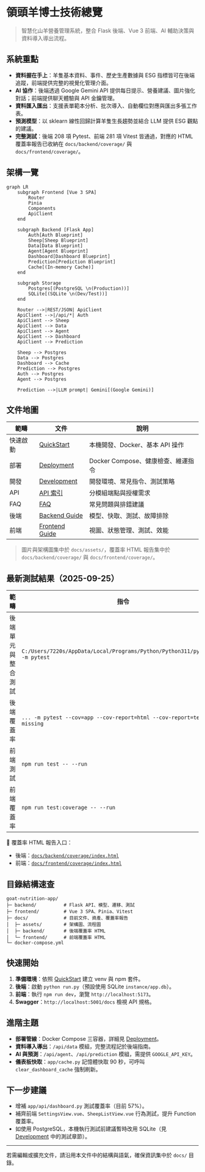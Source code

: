 # 領頭羊博士技術總覽

> 智慧化山羊營養管理系統，整合 Flask 後端、Vue 3 前端、AI 輔助決策與資料導入導出流程。

## 系統重點

- **資料握在手上**：羊隻基本資料、事件、歷史生產數據與 ESG 指標皆可在後端追蹤，前端提供完整的視覺化管理介面。
- **AI 協作**：後端透過 Google Gemini API 提供每日提示、營養建議、圖片強化對話；前端提供聊天體驗與 API 金鑰管理。
- **資料匯入匯出**：支援表單範本分析、批次導入、自動欄位對應與匯出多張工作表。
- **預測模型**：以 sklearn 線性回歸計算羊隻生長趨勢並結合 LLM 提供 ESG 觀點的建議。
- **完整測試**：後端 208 項 Pytest、前端 281 項 Vitest 皆通過，對應的 HTML 覆蓋率報告已收納在 `docs/backend/coverage/` 與 `docs/frontend/coverage/`。

## 架構一覽

```mermaid
graph LR
    subgraph Frontend [Vue 3 SPA]
        Router
        Pinia
        Components
        ApiClient
    end

    subgraph Backend [Flask App]
        Auth[Auth Blueprint]
        Sheep[Sheep Blueprint]
        Data[Data Blueprint]
        Agent[Agent Blueprint]
        Dashboard[Dashboard Blueprint]
        Prediction[Prediction Blueprint]
        Cache[(In-memory Cache)]
    end

    subgraph Storage
        Postgres[(PostgreSQL \n(Production))]
        SQLite[(SQLite \n(Dev/Test))]
    end

    Router -->|REST/JSON| ApiClient
    ApiClient -->|/api/*| Auth
    ApiClient --> Sheep
    ApiClient --> Data
    ApiClient --> Agent
    ApiClient --> Dashboard
    ApiClient --> Prediction

    Sheep --> Postgres
    Data --> Postgres
    Dashboard --> Cache
    Prediction --> Postgres
    Auth --> Postgres
    Agent --> Postgres

    Prediction -->|LLM prompt| Gemini[(Google Gemini)]
```

## 文件地圖

| 範疇 | 文件 | 說明 |
|------|------|------|
| 快速啟動 | [QuickStart](./QuickStart.md) | 本機開發、Docker、基本 API 操作 |
| 部署 | [Deployment](./Deployment.md) | Docker Compose、健康檢查、維運指令 |
| 開發 | [Development](./Development.md) | 開發環境、常見指令、測試策略 |
| API | [API 索引](./API.md) | 分模組端點與授權需求 |
| FAQ | [FAQ](./FAQ.md) | 常見問題與排錯建議 |
| 後端 | [Backend Guide](../backend/docs/README.md) | 模型、快取、測試、故障排除 |
| 前端 | [Frontend Guide](../frontend/docs/README.md) | 視圖、狀態管理、測試、效能 |

> 圖片與架構圖集中於 `docs/assets/`，覆蓋率 HTML 報告集中於 `docs/backend/coverage/` 與 `docs/frontend/coverage/`。

## 最新測試結果（2025-09-25）

| 範疇 | 指令 | 結果摘要 |
|------|------|-----------|
| 後端單元與整合測試 | `C:/Users/7220s/AppData/Local/Programs/Python/Python311/python.exe -m pytest` | 208 測試全通過，19 則 SQLAlchemy 2.x LegacyAPI 警告。
| 後端覆蓋率 | `... -m pytest --cov=app --cov-report=html --cov-report=term-missing` | 總覆蓋率 **85%**；`app/api/dashboard.py` 57% 為主要補強對象。
| 前端測試 | `npm run test -- --run` | 32 個測試檔、281 測試全通過。
| 前端覆蓋率 | `npm run test:coverage -- --run` | Statements 81.73%、Branches 85.92%、Functions 66.43%、Lines 81.73%。

📍 覆蓋率 HTML 報告入口：
- 後端：[`docs/backend/coverage/index.html`](./backend/coverage/index.html)
- 前端：[`docs/frontend/coverage/index.html`](./frontend/coverage/index.html)

## 目錄結構速查

```
goat-nutrition-app/
├─ backend/          # Flask API、模型、遷移、測試
├─ frontend/         # Vue 3 SPA、Pinia、Vitest
├─ docs/             # 目前文件、資產、覆蓋率報告
│  ├─ assets/        # 架構圖、流程圖
│  ├─ backend/       # 後端覆蓋率 HTML
│  └─ frontend/      # 前端覆蓋率 HTML
└─ docker-compose.yml
```

## 快速開始

1. **準備環境**：依照 [QuickStart](./QuickStart.md) 建立 venv 與 npm 套件。
2. **後端**：啟動 `python run.py`（預設使用 SQLite `instance/app.db`）。
3. **前端**：執行 `npm run dev`，瀏覽 `http://localhost:5173`。
4. **Swagger**：`http://localhost:5001/docs` 檢視 API 規格。

## 進階主題

- **部署管線**：Docker Compose 三容器，詳細見 [Deployment](./Deployment.md)。
- **資料導入導出**：`/api/data` 模組，完整流程記於後端指南。
- **AI 與預測**：`/api/agent`、`/api/prediction` 模組，需提供 `GOOGLE_API_KEY`。
- **儀表板快取**：`app/cache.py` 記憶體快取 90 秒，可呼叫 `clear_dashboard_cache` 強制刷新。

## 下一步建議

- 增補 `app/api/dashboard.py` 測試覆蓋率（目前 57%）。
- 補齊前端 `SettingsView.vue`、`SheepListView.vue` 行為測試，提升 Function 覆蓋率。
- 如使用 PostgreSQL，本機執行測試前建議暫時改用 SQLite（見 [Development](./Development.md) 中的測試章節）。

---

若需編輯或擴充文件，請沿用本文件中的結構與語氣，確保資訊集中於 `docs/` 目錄。
